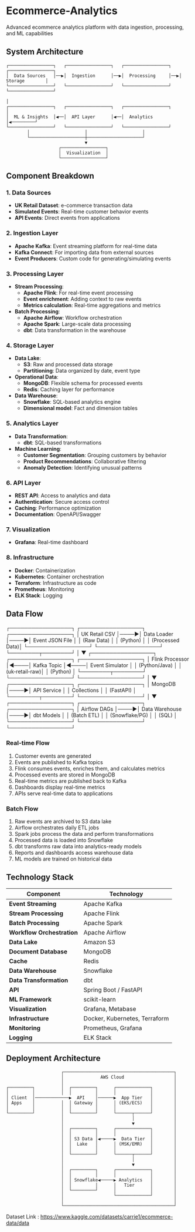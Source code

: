 # Ecommerce-Analytics
Advanced ecommerce analytics platform with data ingestion, processing, and ML capabilities

## System Architecture

```
┌─────────────────┐   ┌─────────────────┐   ┌─────────────────┐   ┌─────────────────┐
│  Data Sources   │──▶│  Ingestion      │──▶│  Processing     │──▶│  Storage        │
└─────────────────┘   └─────────────────┘   └─────────────────┘   └─────────────────┘
                                                                          │
┌─────────────────┐   ┌─────────────────┐   ┌─────────────────┐          │
│  ML & Insights  │◀──│  API Layer      │◀──│  Analytics      │◀─────────┘
└─────────────────┘   └─────────────────┘   └─────────────────┘
        │                     │                     │
        └─────────────────────┼─────────────────────┘
                              ▼
                    ┌─────────────────┐
                    │  Visualization  │
                    └─────────────────┘
```

## Component Breakdown

### 1. Data Sources
- **UK Retail Dataset**: e-commerce transaction data
- **Simulated Events**: Real-time customer behavior events
- **API Events**: Direct events from applications

### 2. Ingestion Layer
- **Apache Kafka**: Event streaming platform for real-time data
- **Kafka Connect**: For importing data from external sources
- **Event Producers**: Custom code for generating/simulating events

### 3. Processing Layer
- **Stream Processing**:
  - **Apache Flink**: For real-time event processing
  - **Event enrichment**: Adding context to raw events
  - **Metrics calculation**: Real-time aggregations and metrics
- **Batch Processing**:
  - **Apache Airflow**: Workflow orchestration
  - **Apache Spark**: Large-scale data processing
  - **dbt**: Data transformation in the warehouse

### 4. Storage Layer
- **Data Lake**:
  - **S3**: Raw and processed data storage
  - **Partitioning**: Data organized by date, event type
- **Operational Data**:
  - **MongoDB**: Flexible schema for processed events
  - **Redis**: Caching layer for performance
- **Data Warehouse**:
  - **Snowflake**: SQL-based analytics engine
  - **Dimensional model**: Fact and dimension tables

### 5. Analytics Layer
- **Data Transformation**:
  - **dbt**: SQL-based transformations
- **Machine Learning**:
  - **Customer Segmentation**: Grouping customers by behavior
  - **Product Recommendations**: Collaborative filtering
  - **Anomaly Detection**: Identifying unusual patterns

### 6. API Layer
- **REST API**: Access to analytics and data
- **Authentication**: Secure access control
- **Caching**: Performance optimization
- **Documentation**: OpenAPI/Swagger

### 7. Visualization
- **Grafana**: Real-time dashboard

### 8. Infrastructure
- **Docker**: Containerization
- **Kubernetes**: Container orchestration
- **Terraform**: Infrastructure as code
- **Prometheus**: Monitoring
- **ELK Stack**: Logging

## Data Flow

┌─────────────────┐     ┌─────────────────┐     ┌─────────────────┐
│  UK Retail CSV  │────▶│  Data Loader    │────▶│ Event JSON File │
│  (Raw Data)     │     │  (Python)       │     │ (Processed Data)│
└─────────────────┘     └─────────────────┘     └────────┬────────┘
                                                          │
                                                          ▼
┌─────────────────┐     ┌─────────────────┐     ┌─────────────────┐
│ Flink Processor │◀────│  Kafka Topic    │◀────│ Event Simulator │
│ (Python/Java)   │     │  (uk-retail-raw)│     │ (Python)        │
└────────┬────────┘     └─────────────────┘     └─────────────────┘
         │
         ▼
┌─────────────────┐     ┌─────────────────┐
│  MongoDB        │────▶│  API Service    │
│  Collections    │     │  (FastAPI)      │
└────────┬────────┘     └─────────────────┘
         │
         ▼
┌─────────────────┐     ┌─────────────────┐     ┌─────────────────┐
│  Airflow DAGs   │────▶│ Data Warehouse  │────▶│  dbt Models     │
│  (Batch ETL)    │     │ (Snowflake/PG)  │     │  (SQL)          │
└─────────────────┘     └─────────────────┘     └─────────────────┘

### Real-time Flow
1. Customer events are generated 
2. Events are published to Kafka topics
3. Flink consumes events, enriches them, and calculates metrics
4. Processed events are stored in MongoDB
5. Real-time metrics are published back to Kafka
6. Dashboards display real-time metrics
7. APIs serve real-time data to applications

### Batch Flow
1. Raw events are archived to S3 data lake
2. Airflow orchestrates daily ETL jobs
3. Spark jobs process the data and perform transformations
4. Processed data is loaded into Snowflake
5. dbt transforms raw data into analytics-ready models
6. Reports and dashboards access warehouse data
7. ML models are trained on historical data

## Technology Stack

| Component | Technology |
|-----------|------------|
| **Event Streaming** | Apache Kafka |
| **Stream Processing** | Apache Flink |
| **Batch Processing** | Apache Spark |
| **Workflow Orchestration** | Apache Airflow |
| **Data Lake** | Amazon S3 |
| **Document Database** | MongoDB |
| **Cache** | Redis |
| **Data Warehouse** | Snowflake |
| **Data Transformation** | dbt |
| **API** | Spring Boot / FastAPI |
| **ML Framework** | scikit-learn |
| **Visualization** | Grafana, Metabase |
| **Infrastructure** | Docker, Kubernetes, Terraform |
| **Monitoring** | Prometheus, Grafana |
| **Logging** | ELK Stack |

## Deployment Architecture

```
                     ┌──────────────────────────────────────────┐
                     │              AWS Cloud                   │
                     │                                          │
┌─────────┐          │  ┌─────────┐      ┌─────────────┐        │
│         │          │  │         │      │             │        │
│ Client  │─────────────▶  API    │──────▶  App Tier   │        │
│ Apps    │          │  │ Gateway │      │ (EKS/ECS)   │        │
│         │          │  │         │      │             │        │
└─────────┘          │  └─────────┘      └──────┬──────┘        │
                     │                          │               │
                     │                          ▼               │
                     │  ┌─────────┐      ┌─────────────┐        │
                     │  │         │      │             │        │
                     │  │ S3 Data │◀─────▶  Data Tier  │        │
                     │  │  Lake   │      │ (MSK/EMR)   │        │
                     │  │         │      │             │        │
                     │  └─────────┘      └──────┬──────┘        │
                     │                          │               │
                     │                          ▼               │
                     │  ┌─────────┐      ┌─────────────┐        │
                     │  │         │      │             │        │
                     │  │ Snowflake◀─────▶ Analytics   │        │
                     │  │         │      │   Tier      │        │
                     │  └─────────┘      │             │        │
                     │                   └─────────────┘        │
                     │                                          │
                     └──────────────────────────────────────────┘
```

Dataset Link : https://www.kaggle.com/datasets/carrie1/ecommerce-data/data
